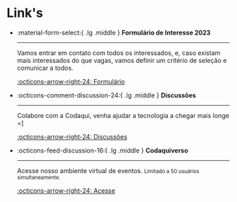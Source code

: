 # Link's

<div class="grid cards" markdown>

-   :material-form-select:{ .lg .middle } __Formulário de Interesse 2023__

    ---

    Vamos entrar em contato com todos os interessados, e, caso existam mais interessados do que vagas, vamos definir um critério de seleção e comunicar a todos.

    [:octicons-arrow-right-24: Formulário](https://forms.gle/WtKuBPHebHhqCHG77)

-   :octicons-comment-discussion-24:{ .lg .middle } __Discussões__

    ---

    Colabore com a Codaqui, venha ajudar a tecnologia a chegar mais longe =]

    [:octicons-arrow-right-24: Discussões](https://github.com/orgs/codaqui/discussions/43)

-   :octicons-feed-discussion-16:{ .lg .middle } __Codaquiverso__

    ---

    Acesse nosso ambiente virtual de eventos.
    <small>Limitado a 50 usuários simultaneamente.</small>

    [:octicons-arrow-right-24: Acesse](https://play.workadventu.re/@/codaqui/sala/embaixadores)

</div>
